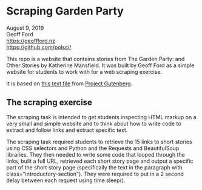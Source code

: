 # Scraping Garden Party

August 9, 2019  
Geoff Ford  
https://geoffford.nz  
https://github.com/polsci/  

This repo is a website that contains stories from The Garden Party: and Other Stories by Katherine Mansfield. It was built by Geoff Ford as a simple website for students to work with for a web scraping exercise.

It is based on [this text file](/scraping-garden-party/1429-0.txt) from [Project Gutenberg](https://www.gutenberg.org/ebooks/1429).

## The scraping exercise

The scraping task is intended to get students inspecting HTML markup on a very small and simple website and to think about how to write code to extract and follow links and extract specific text.

The scraping task required students to retrieve the 15 links to short stories using CSS selectors and Python and the Requests and BeautifulSoup libraries. They then needed to write some code that looped through the links, built a full URL, retrieved each short story page and output a specific part of the short story page (specifically the text in the paragraph with class="introductory-section"). They were required to put in a 2 second delay between each request using time.sleep().
